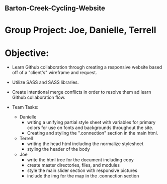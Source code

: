 ## Barton-Creek-Cycling-Website
# Group Project: Joe, Danielle, Terrell

# Objective:
* Learn Github collaboration through creating a responsive website based off of a "client's" wireframe and request.
* Utilize SASS and SASS libraries.
* Create intentional merge conflicts in order to resolve them ad learn Github collaboration flow.

* Team Tasks:
  * Danielle
    * writing a unifying partial style sheet with variables for primary colors for use on fonts and backgrounds throughout the site.
    * Creating and styling the ".connection" section in the main html.
  * Terrell
    * writing the head html including the normalize stylesheet
    * styling the header of the body
  * Joe
    * write the html tree for the document including copy
    * create master directories, files, and modules
    * style the main slider section with responsive pictures
    * include the img for the map in the .connection section
